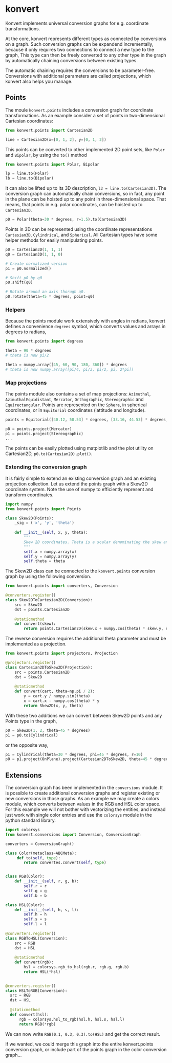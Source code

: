 # konvert

Konvert implements universal conversion graphs for e.g. coordinate transformations.

At the core, konvert represents different types as connected by conversions on a graph. Such conversion graphs can be expandend incrementally, because it only requires two connections to connect a new type to the graph, This type can then be freely converted to any other type in the graph by automatically chaining conversions between existing types.

The automatic chaining requires the conversions to be parameter-free. Conversions with additional parameters are called projections, which konvert also helps you manage.

## Points

The moule ``konvert.points`` includes a conversion graph for coordinate transformations. As an example consider a set of points in two-dimensional Cartesian coordinates:

```python
from konvert.points import Cartesian2D

line = Cartesian2D(x=[0, 1, 2], y=[0, 1, 2])
```

This points can be converted to other implemented 2D point sets, like ``Polar`` and ``Bipolar``, by using the ``to()`` method

```python
from konvert.points import Polar, Bipolar

lp = line.to(Polar)
lb = line.to(Bipolar)
```

It can also be lifted up to its 3D description, ```l3 = line.to(Cartesian3D)```. The conversion graph can automatically chain conversions, so in fact, any point in the plane can be hoisted up to any point in three-dimensional space. That means, that points in e.g. polar coordinates, can be hoisted up to ```Cartesian3D```.

```python
p0 = Polar(theta=30 * degrees, r=1.5).to(Cartesian3D)
```

Points in 3D can be represented using the coordinate representations ``Cartesian3D``, ``Cylindrical``, and ``Spherical``. All Cartesian types have some helper methods for easily manipulating points. 

```python
p0 = Cartesian3D(1, 1, 1)
q0 = Cartesian3D(1, 1, 0)

# Create normalized version
p1 = p0.normalized()

# Shift p0 by q0
p0.shift(q0)  

# Rotate around an axis thorugh q0.
p0.rotate(theta=45 * degrees, point=q0)
```

### Helpers

Because the points module work extensively with angles in radians, konvert defines a convenience ``degrees`` symbol, which converts values and arrays in degrees to radians,

```python
from konvert.points import degrees

theta = 90 * degrees
# theta is now pi/2

theta = numpy.array([45, 60, 90, 180, 360]) * degrees
# theta is now numpy.array([pi/4, pi/3, pi/2, pi, 2*pi])
```

### Map projections

The points module also contains a set of map projections: ``Azimuthal``, ``AzimuthalEquidistant``, ``Mercator``, ``Orthographic``, ``Stereographic`` and ``Equirectangular``. Points are represented on the ``Sphere``, in spherical coordinates, or in ``Equitorial`` coordinates (lattitude and longitude).

```python
points = Equitorial([40.12, 50.53] * degrees, [33.16, 44.53] * degrees, r=1)

p0 = points.project(Mercator)
p1 = points.project(Stereographic)
...
```

The points can be easily plotted using matplotlib and the plot utility on Cartesian2D, ``p0.to(Cartesian2D).plot()``.

### Extending the conversion graph

It is fairly simple to extend an existing conversion graph and an existing projection collection. Let us extend the points graph with a Skew2D coordinate system. Note the use of numpy to efficiently represent and transform coordinates.

```python
import numpy
from konvert.points import Points

class Skew2D(Points):
    _sig = ('x', 'y', 'theta')
    
    def __init__(self, x, y, theta):
        """ 
        Skew 2D coordinates. Theta is a scalar denominating the skew angle.
        """
        self.x = numpy.array(x)
        self.y = numpy.array(y)
        self.theta = theta
```

The Skew2D class can be connected to the ``konvert.points`` conversion graph by using the following conversion.

```python
from konvert.points import converters, Conversion

@converters.register()
class Skew2DToCartesian2D(Conversion):
    src = Skew2D
    dst = points.Cartesian2D
    
    @staticmethod
    def convert(skew):
        return points.Cartesian2D(skew.x + numpy.cos(theta) * skew.y, numpy.sin(theta) * skew.y)
```

The reverse conversion requires the additional theta parameter and must be implemented as a projection.

```python
from konvert.points import projectors, Projection

@projectors.register()
class Cartesian2DToSkew2D(Projection):
    src = points.Cartesian2D
    dst = Skew2D
    
    @staticmethod
    def convert(cart, theta=np.pi / 2):
        y = cart.y / numpy.sin(theta)
        x = cart.x - numpy.cos(theta) * y
        return Skew2D(x, y, theta)
```

With these two additions we can convert between Skew2D points and any Points type in the graph,

```python
p0 = Skew2D(1, 2, theta=45 * degrees)
p1 = p0.to(Cylindrical)
```

or the opposite way,

```python
p1 = Cylindrical(theta=30 * degrees, phi=45 * degrees, r=10)
p0 = p1.project(OnPlane).project(Cartesian2DToSkew2D, theta=45 * degrees)
```

## Extensions 

The conversion graph has been implemented in the ``conversions`` module. It is possible to create additional conversion graphs and register existing or new conversions in those graphs. As an example we may create a colors module, which converts between values in the RGB and HSL color space. For this example we will not bother with vectorizing the entities, and instead just work with single color entries and use the  ``colorsys`` module in the python standard library.

```python
import colorsys
from konvert.conversions import Conversion, ConversionGraph

converters = ConversionGraph()

class Color(metaclass=ABCMeta):     
     def to(self, type):
        return convertes.convert(self, type)


class RGB(Color):
    def __init__(self, r, g, b):
        self.r = r
        self.g = g
        self.b = b

class HSL(Color):
    def __init__(self, h, s, l):
        self.h = h
        self.s = s
        self.l = l
  
@converters.register()
class RGBToHSL(Conversion):
    src = RGB
    dst = HSL
      
    @staticmethod
    def convert(rgb):
        hsl = colorsys.rgb_to_hsl(rgb.r, rgb.g, rgb.b)
        return HSL(*hsl)
        

@converters.register()
class HSLToRGB(Conversion):
  src = RGB
  dst = HSL
  
  @staticmethod
  def convert(hsl):
      rgb = colorsys.hsl_to_rgb(hsl.h, hsl.s, hsl.l)
      return RGB(*rgb)
```

We can now write ``RGB(0.1, 0.3, 0.3).to(HSL)`` and get the correct result.

If we wanted, we could merge this graph into the entire konvert.points conversion graph, or include part of the points graph in the color conversion graph... 





